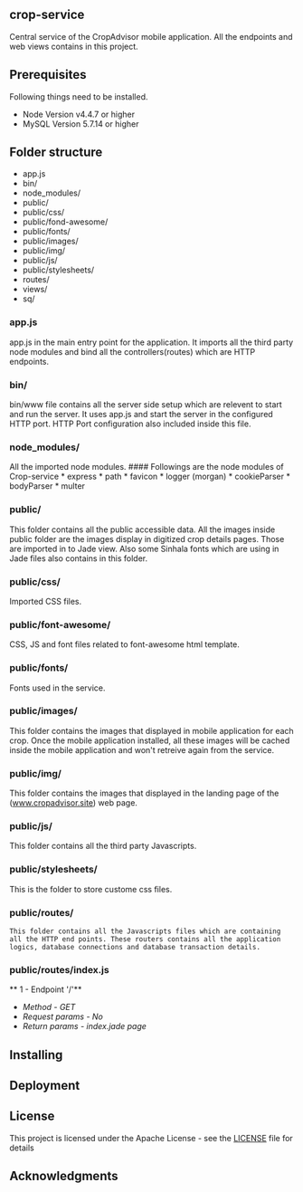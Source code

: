 ## crop-service
Central service of the CropAdvisor mobile application. All the endpoints and web views contains in this project.

## Prerequisites

Following things need to be installed.
 * Node Version v4.4.7 or higher
 * MySQL Version 5.7.14 or higher

## Folder structure
* app.js
* bin/
* node_modules/
* public/
* public/css/
* public/fond-awesome/
* public/fonts/
* public/images/
* public/img/
* public/js/
* public/stylesheets/
* routes/
* views/
* sq/

### app.js

  app.js in the main entry point for the application. It imports all the third party node modules and bind all the controllers(routes) which are HTTP endpoints. 


### bin/

  bin/www file contains all the server side setup which are relevent to start and run the server. It uses app.js and start the server in the configured HTTP port. HTTP Port configuration also included inside this file.

### node_modules/
  All the imported node modules.
    #### Followings are the node modules of Crop-service
        *  express
        *  path
        *  favicon
        *  logger (morgan)
        *  cookieParser
        *  bodyParser
        *  multer


### public/

  This folder contains all the public accessible data. All the images inside public folder are the images display in digitized crop details pages. Those are imported in to Jade view. Also some Sinhala fonts which are using in Jade files also contains in this folder.
    
### public/css/

  Imported CSS files. 
    
### public/font-awesome/
   CSS, JS and font files related to font-awesome html template.
    
### public/fonts/
   Fonts used in the service.
    
### public/images/

   This folder contains the images that displayed in mobile application for each crop. Once the mobile application installed, all these images will be cached inside the mobile application and won't retreive again from the service.

### public/img/

  This folder contains the images that displayed in the landing page of the (www.cropadvisor.site) web page.
    
### public/js/

  This folder contains all the third party Javascripts.
    
### public/stylesheets/

  This is the folder to store custome css files.
   
### public/routes/

    This folder contains all the Javascripts files which are containing all the HTTP end points. These routers contains all the application logics, database connections and database transaction details.

### public/routes/index.js

  ** 1 - Endpoint '/'**
 - _Method - GET_
 - _Request params - No_
 - _Return params - index.jade page_
    
## Installing



## Deployment


## License

This project is licensed under the Apache License - see the [LICENSE](LICENSE) file for details

## Acknowledgments


 
 
 
 

